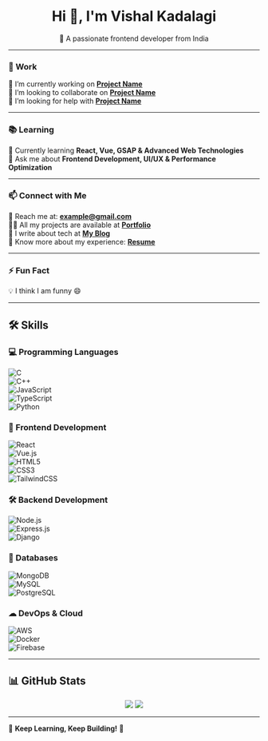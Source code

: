 <!-- 🚀 Vishal Kadalagi - GitHub Profile README -->

<h1 align="center">Hi 👋, I'm Vishal Kadalagi</h1>
<p align="center">🚀 A passionate frontend developer from India</p>

---

### 💼 Work  
🔭 I’m currently working on **[Project Name](project-link)**  
👯 I’m looking to collaborate on **[Project Name](project-link)**  
🤝 I’m looking for help with **[Project Name](project-link)**  

---

### 📚 Learning  
🌱 Currently learning **React, Vue, GSAP & Advanced Web Technologies**  
💬 Ask me about **Frontend Development, UI/UX & Performance Optimization**  

---

### 📫 Connect with Me  
📩 Reach me at: **[example@gmail.com](mailto:example@gmail.com)**  
👨‍💻 All my projects are available at **[Portfolio](portfolio-link)**  
📝 I write about tech at **[My Blog](blog-link)**  
📄 Know more about my experience: **[Resume](resume-link)**  

---

### ⚡ Fun Fact  
💡 I think I am funny 😄  

---

## 🛠 Skills  

### 💻 Programming Languages  
![C](https://img.shields.io/badge/-C-0A0F24?style=flat-square&logo=c&logoColor=white)  
![C++](https://img.shields.io/badge/-C++-0A0F24?style=flat-square&logo=c%2B%2B&logoColor=blue)  
![JavaScript](https://img.shields.io/badge/-JavaScript-0A0F24?style=flat-square&logo=javascript&logoColor=yellow)  
![TypeScript](https://img.shields.io/badge/-TypeScript-0A0F24?style=flat-square&logo=typescript&logoColor=blue)  
![Python](https://img.shields.io/badge/-Python-0A0F24?style=flat-square&logo=python&logoColor=yellow)  

### 🎨 Frontend Development  
![React](https://img.shields.io/badge/-React-0A0F24?style=flat-square&logo=react&logoColor=blue)  
![Vue.js](https://img.shields.io/badge/-Vue.js-0A0F24?style=flat-square&logo=vue.js&logoColor=green)  
![HTML5](https://img.shields.io/badge/-HTML5-0A0F24?style=flat-square&logo=html5&logoColor=orange)  
![CSS3](https://img.shields.io/badge/-CSS3-0A0F24?style=flat-square&logo=css3&logoColor=blue)  
![TailwindCSS](https://img.shields.io/badge/-TailwindCSS-0A0F24?style=flat-square&logo=tailwind-css&logoColor=blue)  

### 🛠 Backend Development  
![Node.js](https://img.shields.io/badge/-Node.js-0A0F24?style=flat-square&logo=node.js&logoColor=green)  
![Express.js](https://img.shields.io/badge/-Express.js-0A0F24?style=flat-square&logo=express&logoColor=white)  
![Django](https://img.shields.io/badge/-Django-0A0F24?style=flat-square&logo=django&logoColor=green)  

### 📂 Databases  
![MongoDB](https://img.shields.io/badge/-MongoDB-0A0F24?style=flat-square&logo=mongodb&logoColor=green)  
![MySQL](https://img.shields.io/badge/-MySQL-0A0F24?style=flat-square&logo=mysql&logoColor=blue)  
![PostgreSQL](https://img.shields.io/badge/-PostgreSQL-0A0F24?style=flat-square&logo=postgresql&logoColor=blue)  

### ☁ DevOps & Cloud  
![AWS](https://img.shields.io/badge/-AWS-0A0F24?style=flat-square&logo=amazon-aws&logoColor=yellow)  
![Docker](https://img.shields.io/badge/-Docker-0A0F24?style=flat-square&logo=docker&logoColor=blue)  
![Firebase](https://img.shields.io/badge/-Firebase-0A0F24?style=flat-square&logo=firebase&logoColor=yellow)  

---

## 📊 GitHub Stats  

<p align="center">
  <img src="https://github-readme-streak-stats.herokuapp.com/?user=vishalkadalagi&theme=dark" />
  <img src="https://github-readme-stats.vercel.app/api?username=vishalkadalagi&show_icons=true&theme=dark" />
</p>

---

🌟 **Keep Learning, Keep Building!** 🚀  

